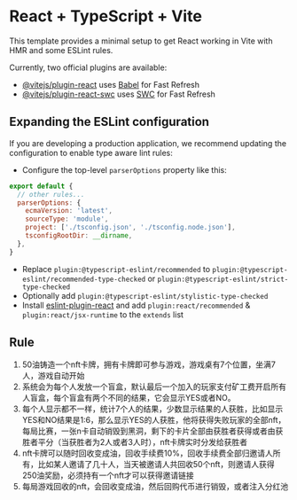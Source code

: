 # React + TypeScript + Vite

This template provides a minimal setup to get React working in Vite with HMR and some ESLint rules.

Currently, two official plugins are available:

- [@vitejs/plugin-react](https://github.com/vitejs/vite-plugin-react/blob/main/packages/plugin-react/README.md) uses [Babel](https://babeljs.io/) for Fast Refresh
- [@vitejs/plugin-react-swc](https://github.com/vitejs/vite-plugin-react-swc) uses [SWC](https://swc.rs/) for Fast Refresh

## Expanding the ESLint configuration

If you are developing a production application, we recommend updating the configuration to enable type aware lint rules:

- Configure the top-level `parserOptions` property like this:

```js
export default {
  // other rules...
  parserOptions: {
    ecmaVersion: 'latest',
    sourceType: 'module',
    project: ['./tsconfig.json', './tsconfig.node.json'],
    tsconfigRootDir: __dirname,
  },
}
```

- Replace `plugin:@typescript-eslint/recommended` to `plugin:@typescript-eslint/recommended-type-checked` or `plugin:@typescript-eslint/strict-type-checked`
- Optionally add `plugin:@typescript-eslint/stylistic-type-checked`
- Install [eslint-plugin-react](https://github.com/jsx-eslint/eslint-plugin-react) and add `plugin:react/recommended` & `plugin:react/jsx-runtime` to the `extends` list


## Rule

1. 50油铸造一个nft卡牌，拥有卡牌即可参与游戏，游戏桌有7个位置，坐满7人，游戏自动开始
2. 系统会为每个人发放一个盲盒，默认最后一个加入的玩家支付矿工费开启所有人盲盒，每个盲盒有两个不同的结果，它会显示YES或者NO。
3. 每个人显示都不一样，统计7个人的结果，少数显示结果的人获胜，比如显示YES和NO结果是1:6，那么显示YES的人获胜，他将获得失败玩家的全部nft，每局比赛，一张n卡自动销毁到黑洞，剩下的卡片全部由获胜者获得或者由获胜者平分（当获胜者为2人或者3人时），nft卡牌实时分发给获胜者
4. nft卡牌可以随时回收变成油，回收手续费10%，回收手续费全部归邀请人所有，比如某人邀请了几十人，当天被邀请人共回收50个nft，则邀请人获得250油奖励，必须持有一个nft才可以获得邀请链接
5. 每局游戏回收的nft，会回收变成油，然后回购代币进行销毁，或者注入分红池

